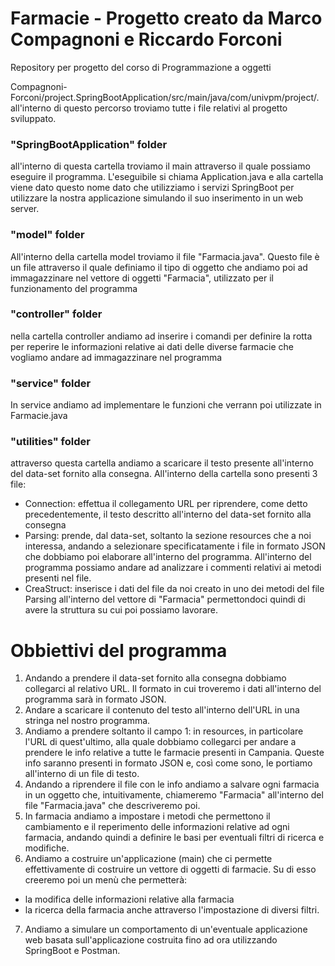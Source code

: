 # Farmacie - Progetto creato da Marco Compagnoni e Riccardo Forconi
Repository per progetto del corso di Programmazione a oggetti

Compagnoni-Forconi/project.SpringBootApplication/src/main/java/com/univpm/project/.
all'interno di questo percorso troviamo tutte i file relativi al progetto sviluppato.

### "SpringBootApplication" folder
all'interno di questa cartella troviamo il main attraverso il quale possiamo eseguire il programma. 
L'eseguibile si chiama Application.java e alla cartella viene dato questo nome dato che utilizziamo i servizi SpringBoot 
per utilizzare la nostra applicazione simulando il suo inserimento in un web server.

### "model" folder
All'interno della cartella model troviamo il file "Farmacia.java". Questo file è un file attraverso il quale definiamo 
il tipo di oggetto che andiamo poi ad immagazzinare nel vettore di oggetti "Farmacia", utilizzato per il funzionamento del
programma

### "controller" folder
nella cartella controller andiamo ad inserire i comandi per definire la rotta per reperire le informazioni relative ai
dati delle diverse farmacie che vogliamo andare ad immagazzinare nel programma

### "service" folder
In service andiamo ad implementare le funzioni che verrann poi utilizzate in Farmacie.java

### "utilities" folder
attraverso questa cartella andiamo a scaricare il testo presente all'interno del data-set fornito alla consegna.
All'interno della cartella sono presenti 3 file:
- Connection: effettua il collegamento URL per riprendere, come detto precedentemente, il testo descritto all'interno del
data-set fornito alla consegna
- Parsing: prende, dal data-set, soltanto la sezione resources che a noi interessa, andando a selezionare specificatamente
i file in formato JSON che dobbiamo poi elaborare all'interno del programma. All'interno del programma possiamo 
andare ad analizzare i commenti relativi ai metodi presenti nel file.
- CreaStruct: inserisce i dati del file da noi creato in uno dei metodi del file Parsing all'interno del vettore di 
"Farmacia" permettondoci quindi di avere la struttura su cui poi possiamo lavorare.

# Obbiettivi del programma
1) Andando a prendere il data-set fornito alla consegna dobbiamo collegarci al relativo URL. Il formato in cui troveremo 
i dati all'interno del programma sarà in formato JSON.
2) Andare a scaricare il contenuto del testo all'interno dell'URL in una stringa nel nostro programma.
3) Andiamo a prendere soltanto il campo 1: in resources, in particolare l'URL di quest'ultimo, alla quale 
dobbiamo collegarci per andare a prendere le info relative a tutte le farmacie presenti in Campania. Queste info
saranno presenti in formato JSON e, così come sono, le portiamo all'interno di un file di testo.
4) Andando a riprendere il file con le info andiamo a salvare ogni farmacia in un oggetto che, intuitivamente, 
chiameremo "Farmacia" all'interno del file "Farmacia.java" che descriveremo poi.
5) In farmacia andiamo a impostare i metodi che permettono il cambiamento e il reperimento delle informazioni
relative ad ogni farmacia, andando quindi a definire le basi per eventuali filtri di ricerca e modifiche.
6) Andiamo a costruire un'applicazione (main) che ci permette effettivamente di costruire un vettore di oggetti di
farmacie. Su di esso creeremo poi un menù che permetterà:
- la modifica delle informazioni relative alla farmacia
- la ricerca della farmacia anche attraverso l'impostazione di diversi filtri.
7) Andiamo a simulare un comportamento di un'eventuale applicazione web basata sull'applicazione costruita fino ad ora
utilizzando SpringBoot e Postman.
